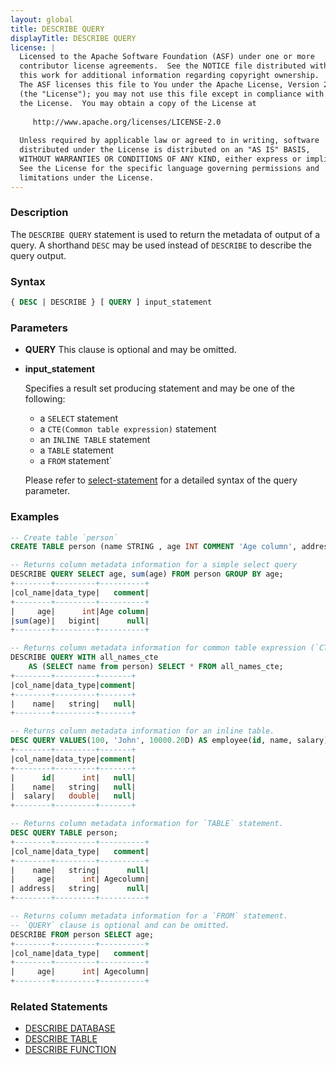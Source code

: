 ```yaml
---
layout: global
title: DESCRIBE QUERY
displayTitle: DESCRIBE QUERY
license: |
  Licensed to the Apache Software Foundation (ASF) under one or more
  contributor license agreements.  See the NOTICE file distributed with
  this work for additional information regarding copyright ownership.
  The ASF licenses this file to You under the Apache License, Version 2.0
  (the "License"); you may not use this file except in compliance with
  the License.  You may obtain a copy of the License at
 
     http://www.apache.org/licenses/LICENSE-2.0
 
  Unless required by applicable law or agreed to in writing, software
  distributed under the License is distributed on an "AS IS" BASIS,
  WITHOUT WARRANTIES OR CONDITIONS OF ANY KIND, either express or implied.
  See the License for the specific language governing permissions and
  limitations under the License.
---
```


### Description

The `DESCRIBE QUERY` statement is used to return the metadata of output
of a query. A shorthand `DESC` may be used instead of `DESCRIBE` to
describe the query output.

### Syntax

```sql
{ DESC | DESCRIBE } [ QUERY ] input_statement
```

### Parameters

* **QUERY**
    This clause is optional and may be omitted.

* **input_statement**

    Specifies a result set producing statement and may be one of the following: 

    * a `SELECT` statement
    * a `CTE(Common table expression)` statement
    * an `INLINE TABLE` statement
    * a `TABLE` statement
    * a `FROM` statement`

    Please refer to [select-statement](sql-ref-syntax-qry-select.html)
    for a detailed syntax of the query parameter.

### Examples

```sql
-- Create table `person`
CREATE TABLE person (name STRING , age INT COMMENT 'Age column', address STRING);

-- Returns column metadata information for a simple select query
DESCRIBE QUERY SELECT age, sum(age) FROM person GROUP BY age;
+--------+---------+----------+
|col_name|data_type|   comment|
+--------+---------+----------+
|     age|      int|Age column|
|sum(age)|   bigint|      null|
+--------+---------+----------+

-- Returns column metadata information for common table expression (`CTE`).
DESCRIBE QUERY WITH all_names_cte
    AS (SELECT name from person) SELECT * FROM all_names_cte;
+--------+---------+-------+
|col_name|data_type|comment|
+--------+---------+-------+
|    name|   string|   null|
+--------+---------+-------+

-- Returns column metadata information for an inline table.
DESC QUERY VALUES(100, 'John', 10000.20D) AS employee(id, name, salary);
+--------+---------+-------+
|col_name|data_type|comment|
+--------+---------+-------+
|      id|      int|   null|
|    name|   string|   null|
|  salary|   double|   null|
+--------+---------+-------+

-- Returns column metadata information for `TABLE` statement.
DESC QUERY TABLE person;
+--------+---------+----------+
|col_name|data_type|   comment|
+--------+---------+----------+
|    name|   string|      null|
|     age|      int| Agecolumn|
| address|   string|      null|
+--------+---------+----------+

-- Returns column metadata information for a `FROM` statement.
-- `QUERY` clause is optional and can be omitted.
DESCRIBE FROM person SELECT age;
+--------+---------+----------+
|col_name|data_type|   comment|
+--------+---------+----------+
|     age|      int| Agecolumn|
+--------+---------+----------+
```

### Related Statements

* [DESCRIBE DATABASE](sql-ref-syntax-aux-describe-database.html)
* [DESCRIBE TABLE](sql-ref-syntax-aux-describe-table.html)
* [DESCRIBE FUNCTION](sql-ref-syntax-aux-describe-function.html)


